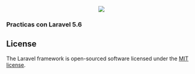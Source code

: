 <p align="center"><img src="https://laravel.com/assets/img/components/logo-laravel.svg"></p>


<h3>Practicas con Laravel 5.6</h3>


## License

The Laravel framework is open-sourced software licensed under the [MIT license](https://opensource.org/licenses/MIT).
